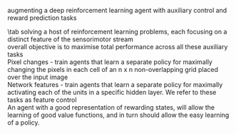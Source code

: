 augmenting a deep reinforcement learning agent with auxiliary control and reward prediction tasks

\tab solving a host of reinforcement learning problems, each focusing on a distinct feature of the sensorimotor stream\
overall objective is to maximise total performance across all these auxiliary tasks\
Pixel changes - train agents that learn a separate policy for maximally changing the pixels in each cell of an n x n non-overlapping grid placed over the input image\
Network features - train agents that learn a separate policy for maximally activating each of the units in a specific hidden layer. We refer to these tasks as feature control\
An agent with a good representation of rewarding states, will allow the learning of good value functions, and in turn should allow the easy learning of a policy.
